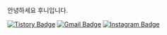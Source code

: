안녕하세요 후니입니다.


[![Tistory Badge](https://img.shields.io/badge/-Tistory-000000?logo=tistory&link=https://hoongraphy.tistory.com/)](https://hoongraphy.tistory.com/)
<a href="mailto:mase306.devops@gmail.com"><img src="https://img.shields.io/badge/-Gmail-EA4335?logo=gmail&logoColor=white" alt="Gmail Badge"></a>
[![Instagram Badge](https://img.shields.io/badge/-ho.o_ny-%23E4405F?style=flat-square&logo=instagram&logoColor=white&link=https://www.instagram.com/ho.o_ny/)](https://www.instagram.com/ho.o_ny/)
